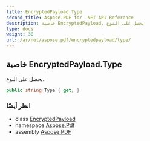```yaml
---
title: EncryptedPayload.Type
second_title: Aspose.PDF for .NET API Reference
description: خاصية EncryptedPayload. يحصل على النوع
type: docs
weight: 30
url: /ar/net/aspose.pdf/encryptedpayload/type/
---
```

## خاصية EncryptedPayload.Type

يحصل على النوع.

```csharp
public string Type { get; }
```

### انظر أيضًا

* class [EncryptedPayload](../)
* namespace [Aspose.Pdf](../../../aspose.pdf/)
* assembly [Aspose.PDF](../../../)